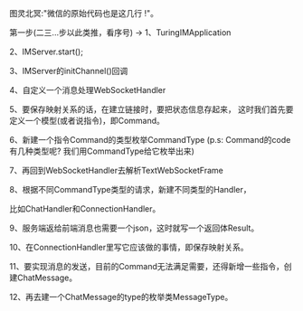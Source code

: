 图灵北冥:"微信的原始代码也是这几行 !"。

第一步(二三...步以此类推，看序号)  -> 1、TuringIMApplication

2、IMServer.start();

3、IMServer的initChannel()回调

4、自定义一个消息处理WebSocketHandler

5、要保存映射关系的话，在建立链接时，要把状态信息存起来，
    这时我们首先要定义一个模型(或者说指令)，即Command。

6、新建一个指令Command的类型枚举CommandType
(p.s: Command的code有几种类型呢? 我们用CommandType给它枚举出来)

7、再回到WebSocketHandler去解析TextWebSocketFrame

8、根据不同CommandType类型的请求，新建不同类型的Handler，

比如ChatHandler和ConnectionHandler。

9、服务端返给前端消息也需要一个json，这时就写一个返回体Result。

10、在ConnectionHandler里写它应该做的事情，即保存映射关系。

11、要实现消息的发送，目前的Command无法满足需要，还得新增一些指令，创建ChatMessage。

12、再去建一个ChatMessage的type的枚举类MessageType。

